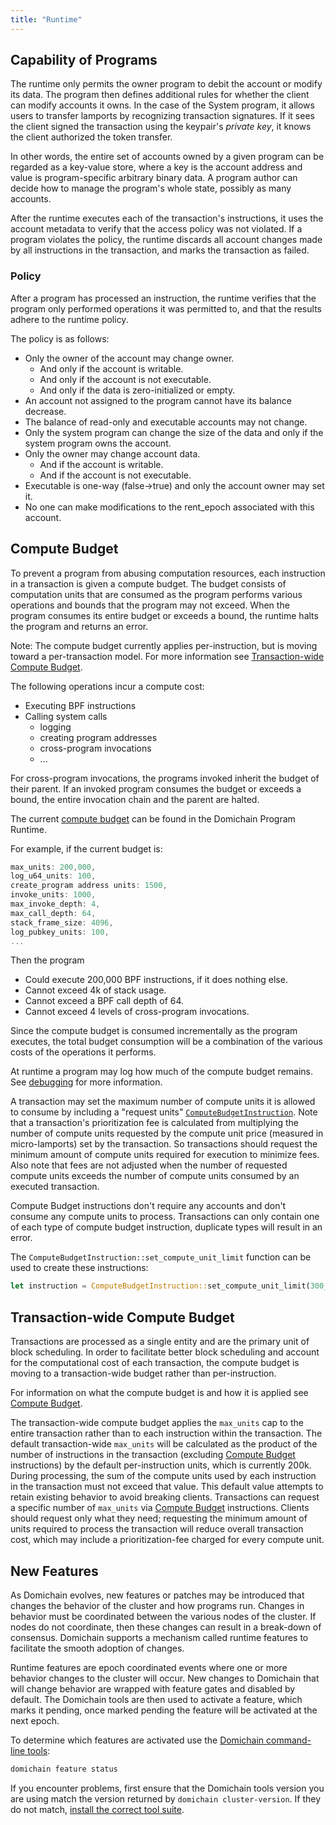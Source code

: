 ```yaml
---
title: "Runtime"
---
```


## Capability of Programs

The runtime only permits the owner program to debit the account or modify its
data. The program then defines additional rules for whether the client can
modify accounts it owns. In the case of the System program, it allows users to
transfer lamports by recognizing transaction signatures. If it sees the client
signed the transaction using the keypair's _private key_, it knows the client
authorized the token transfer.

In other words, the entire set of accounts owned by a given program can be
regarded as a key-value store, where a key is the account address and value is
program-specific arbitrary binary data. A program author can decide how to
manage the program's whole state, possibly as many accounts.

After the runtime executes each of the transaction's instructions, it uses the
account metadata to verify that the access policy was not violated. If a program
violates the policy, the runtime discards all account changes made by all
instructions in the transaction, and marks the transaction as failed.

### Policy

After a program has processed an instruction, the runtime verifies that the
program only performed operations it was permitted to, and that the results
adhere to the runtime policy.

The policy is as follows:

- Only the owner of the account may change owner.
  - And only if the account is writable.
  - And only if the account is not executable.
  - And only if the data is zero-initialized or empty.
- An account not assigned to the program cannot have its balance decrease.
- The balance of read-only and executable accounts may not change.
- Only the system program can change the size of the data and only if the system
  program owns the account.
- Only the owner may change account data.
  - And if the account is writable.
  - And if the account is not executable.
- Executable is one-way (false->true) and only the account owner may set it.
- No one can make modifications to the rent_epoch associated with this account.

## Compute Budget

To prevent a program from abusing computation resources, each instruction in a
transaction is given a compute budget. The budget consists of computation units
that are consumed as the program performs various operations and bounds that the
program may not exceed. When the program consumes its entire budget or exceeds
a bound, the runtime halts the program and returns an error.

Note: The compute budget currently applies per-instruction, but is moving toward
a per-transaction model. For more information see [Transaction-wide Compute
Budget](#transaction-wide-compute-budget).

The following operations incur a compute cost:

- Executing BPF instructions
- Calling system calls
  - logging
  - creating program addresses
  - cross-program invocations
  - ...

For cross-program invocations, the programs invoked inherit the budget of their
parent. If an invoked program consumes the budget or exceeds a bound, the entire
invocation chain and the parent are halted.

The current [compute
budget](https://Domino-Blockchain/domichain/blob/db32549c00a1b5370fcaf128981ad3323bbd9570/program-runtime/src/compute_budget.rs)
can be found in the Domichain Program Runtime.

For example, if the current budget is:

```rust
max_units: 200,000,
log_u64_units: 100,
create_program address units: 1500,
invoke_units: 1000,
max_invoke_depth: 4,
max_call_depth: 64,
stack_frame_size: 4096,
log_pubkey_units: 100,
...
```

Then the program

- Could execute 200,000 BPF instructions, if it does nothing else.
- Cannot exceed 4k of stack usage.
- Cannot exceed a BPF call depth of 64.
- Cannot exceed 4 levels of cross-program invocations.

Since the compute budget is consumed incrementally as the program executes, the
total budget consumption will be a combination of the various costs of the
operations it performs.

At runtime a program may log how much of the compute budget remains. See
[debugging](developing/on-chain-programs/debugging.md#monitoring-compute-budget-consumption)
for more information.

A transaction may set the maximum number of compute units it is allowed to
consume by including a "request units"
[`ComputeBudgetInstruction`](https://Domino-Blockchain/domichain/blob/db32549c00a1b5370fcaf128981ad3323bbd9570/sdk/src/compute_budget.rs#L39).
Note that a transaction's prioritization fee is calculated from multiplying the
number of compute units requested by the compute unit price (measured in
micro-lamports) set by the transaction.  So transactions should request the
minimum amount of compute units required for execution to minimize fees. Also
note that fees are not adjusted when the number of requested compute units
exceeds the number of compute units consumed by an executed transaction.

Compute Budget instructions don't require any accounts and don't consume any
compute units to process.  Transactions can only contain one of each type of
compute budget instruction, duplicate types will result in an error.

The `ComputeBudgetInstruction::set_compute_unit_limit` function can be used to create
these instructions:

```rust
let instruction = ComputeBudgetInstruction::set_compute_unit_limit(300_000);
```

## Transaction-wide Compute Budget

Transactions are processed as a single entity and are the primary unit of block
scheduling. In order to facilitate better block scheduling and account for the
computational cost of each transaction, the compute budget is moving to a
transaction-wide budget rather than per-instruction.

For information on what the compute budget is and how it is applied see [Compute
Budget](#compute-budget).

The transaction-wide compute budget applies the `max_units` cap to the entire
transaction rather than to each instruction within the transaction. The default
transaction-wide `max_units` will be calculated as the product of the number of
instructions in the transaction (excluding [Compute Budget](#compute-budget)
instructions) by the default per-instruction units, which is currently 200k.
During processing, the sum of the compute units used by each instruction in the
transaction must not exceed that value. This default value attempts to retain
existing behavior to avoid breaking clients. Transactions can request a specific
number of `max_units` via [Compute Budget](#compute-budget) instructions.
Clients should request only what they need; requesting the minimum amount of
units required to process the transaction will reduce overall transaction cost,
which may include a prioritization-fee charged for every compute unit.

## New Features

As Domichain evolves, new features or patches may be introduced that changes the
behavior of the cluster and how programs run. Changes in behavior must be
coordinated between the various nodes of the cluster. If nodes do not coordinate,
then these changes can result in a break-down of consensus. Domichain supports a
mechanism called runtime features to facilitate the smooth adoption of changes.

Runtime features are epoch coordinated events where one or more behavior changes
to the cluster will occur. New changes to Domichain that will change behavior are
wrapped with feature gates and disabled by default. The Domichain tools are then
used to activate a feature, which marks it pending, once marked pending the
feature will be activated at the next epoch.

To determine which features are activated use the [Domichain command-line
tools](cli/install-domichain-cli-tools.md):

```bash
domichain feature status
```

If you encounter problems, first ensure that the Domichain tools version you are
using match the version returned by `domichain cluster-version`. If they do not
match, [install the correct tool suite](cli/install-domichain-cli-tools.md).

